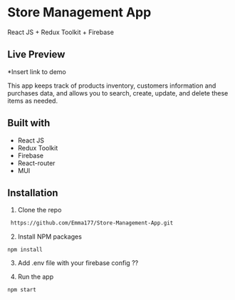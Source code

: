 
# Store Management App 

 React JS + Redux Toolkit + Firebase






## Live Preview

*Insert link to demo

This app keeps track of products inventory, customers information and purchases data, 
and allows you to search, create, update, and delete these items as needed.

## Built with
- React JS  
- Redux Toolkit
- Firebase 
- React-router
- MUI


## Installation

1. Clone the repo

```bash
 https://github.com/Emma177/Store-Management-App.git
```

2. Install NPM packages
```
npm install
```
3. Add .env file with your firebase config ??

4. Run the app
```
npm start
```
